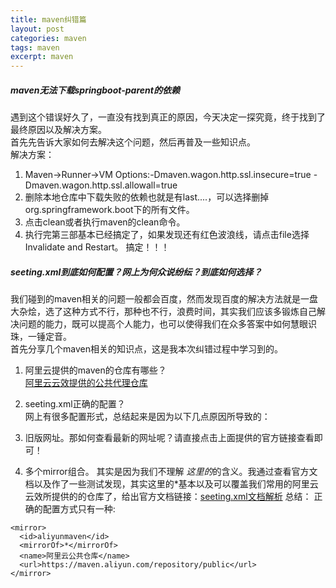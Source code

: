 ```yaml
---
title: maven纠错篇
layout: post
categories: maven
tags: maven
excerpt: maven
---
```

##### maven无法下载springboot-parent的依赖
遇到这个错误好久了，一直没有找到真正的原因，今天决定一探究竟，终于找到了最终原因以及解决方案。   
首先先告诉大家如何去解决这个问题，然后再普及一些知识点。   
解决方案：   
1. Maven->Runner->VM Options:-Dmaven.wagon.http.ssl.insecure=true -Dmaven.wagon.http.ssl.allowall=true   
2. 删除本地仓库中下载失败的依赖也就是有last....，可以选择删掉org.springframework.boot下的所有文件。    
3. 点击clean或者执行maven的clean命令。   
4. 执行完第三部基本已经搞定了，如果发现还有红色波浪线，请点击file选择Invalidate and Restart。 搞定！！！   

   

##### seeting.xml到底如何配置？网上为何众说纷纭？到底如何选择？   
我们碰到的maven相关的问题一般都会百度，然而发现百度的解决方法就是一盘大杂烩，选了这种方式不行，那种也不行，浪费时间，其实我们应该多锻炼自己解决问题的能力，既可以提高个人能力，也可以使得我们在众多答案中如何慧眼识珠，一锤定音。   
首先分享几个maven相关的知识点，这是我本次纠错过程中学习到的。   
1. 阿里云提供的maven的仓库有哪些？   
[阿里云云效提供的公共代理仓库](https://maven.aliyun.com/mvn/guide)

2. seeting.xml正确的配置？   
网上有很多配置形式，总结起来是因为以下几点原因所导致的：   
1. 旧版网址。那如何查看最新的网址呢？请直接点击上面提供的官方链接查看即可！   
2. 多个mirror组合。 其实是因为我们不理解  <mirrorOf>*</mirrorOf>这里的*的含义。我通过查看官方文档以及作了一些测试发现，其实这里的*基本以及可以覆盖我们常用的阿里云云效所提供的的仓库了，给出官方文档链接：[seeting.xml文档解析](https://maven.apache.org/guides/mini/guide-mirror-settings.html)
总结： 正确的配置方式只有一种:    

   
```
<mirror>
  <id>aliyunmaven</id>
  <mirrorOf>*</mirrorOf>
  <name>阿里云公共仓库</name>
  <url>https://maven.aliyun.com/repository/public</url>
</mirror>

```





		
			
 







   










 




   

